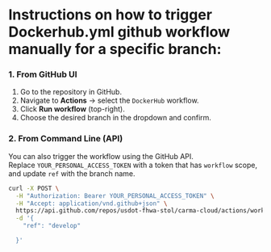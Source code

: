 # Instructions on how to trigger Dockerhub.yml github workflow manually for a specific branch:

### 1. From GitHub UI
1. Go to the repository in GitHub.
2. Navigate to **Actions** → select the `DockerHub` workflow.
3. Click **Run workflow** (top-right).
4. Choose the desired branch in the dropdown and confirm.

### 2. From Command Line (API)
You can also trigger the workflow using the GitHub API.  
Replace `YOUR_PERSONAL_ACCESS_TOKEN` with a token that has `workflow` scope, and update `ref` with the branch name.

```bash
curl -X POST \
  -H "Authorization: Bearer YOUR_PERSONAL_ACCESS_TOKEN" \
  -H "Accept: application/vnd.github+json" \
  https://api.github.com/repos/usdot-fhwa-stol/carma-cloud/actions/workflows/dockerhub.yml/dispatches \
  -d '{
    "ref": "develop"

  }'

